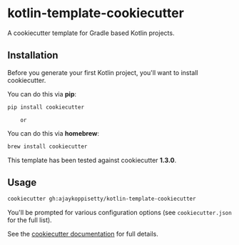 # kotlin-template-cookiecutter
A cookiecutter template for Gradle based Kotlin projects.

## Installation

Before you generate your first Kotlin project, you'll want to install
cookiecutter.

You can do this via **pip**:

```bash
pip install cookiecutter
```
        or 
You can do this via **homebrew**:

```bash
brew install cookiecutter
```

This template has been tested against cookiecutter **1.3.0**.

## Usage

```bash
cookiecutter gh:ajaykoppisetty/kotlin-template-cookiecutter
```
You'll be prompted for various configuration options (see `cookiecutter.json`
for the full list).

See the [cookiecutter documentation](http://cookiecutter.readthedocs.org/en/latest/usage.html)
for full details.


